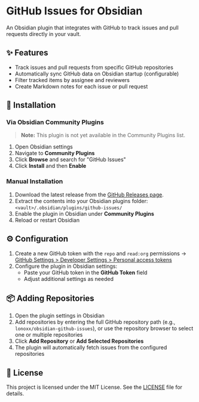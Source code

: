 # GitHub Issues for Obsidian

An Obsidian plugin that integrates with GitHub to track issues and pull requests directly in your vault.

## ✨ Features

- Track issues and pull requests from specific GitHub repositories
- Automatically sync GitHub data on Obsidian startup (configurable)
- Filter tracked items by assignee and reviewers
- Create Markdown notes for each issue or pull request

## 🚀 Installation

### Via Obsidian Community Plugins

> **Note:** This plugin is not yet available in the Community Plugins list.

1. Open Obsidian settings
2. Navigate to **Community Plugins**
3. Click **Browse** and search for "GitHub Issues"
4. Click **Install** and then **Enable**

### Manual Installation

1. Download the latest release from the [GitHub Releases page](https://github.com/LonoxX/obsidian-github-issues/releases).
2. Extract the contents into your Obsidian plugins folder:
   `<vault>/.obsidian/plugins/github-issues/`
3. Enable the plugin in Obsidian under **Community Plugins**
4. Reload or restart Obsidian

## ⚙️ Configuration

1. Create a new GitHub token with the `repo` and `read:org` permissions
   → [GitHub Settings > Developer Settings > Personal access tokens](https://github.com/settings/tokens)
2. Configure the plugin in Obsidian settings:
   - Paste your GitHub token in the **GitHub Token** field
   - Adjust additional settings as needed

## 📦 Adding Repositories

1. Open the plugin settings in Obsidian
2. Add repositories by entering the full GitHub repository path (e.g., `lonoxx/obsidian-github-issues`),
   or use the repository browser to select one or multiple repositories
3. Click **Add Repository** or **Add Selected Repositories**
4. The plugin will automatically fetch issues from the configured repositories

## 📄 License

This project is licensed under the MIT License. See the [LICENSE](LICENSE) file for details.
